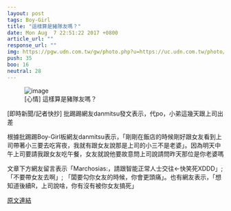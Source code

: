 ```yaml
---
layout: post
tags: Boy-Girl
title: "這樣算是豬隊友嗎？"
date: Mon Aug  7 22:51:22 2017 +0800
article_url: ""
response_url: ""
img: https://pgw.udn.com.tw/gw/photo.php?u=https://uc.udn.com.tw/photo/2017/07/13/realtime/3750721.jpg&x=0&y=0&sw=0&sh=0&sl=W&fw=1050&exp=3600
push: 35
boo: 16
neutral: 28
---
```


<figure>
<img src="https://pgw.udn.com.tw/gw/photo.php?u=https://uc.udn.com.tw/photo/2017/07/13/realtime/3750721.jpg&x=0&y=0&sw=0&sh=0&sl=W&fw=1050&exp=3600" alt="image">
<figcaption>
[心情] 這樣算是豬隊友嗎？
</figcaption>
</figure>



[即時新聞/記者快抄] 批踢踢網友danmitsu發文表示，代po，小弟這幾天跟上司出差

根據批踢踢Boy-Girl板網友danmitsu表示，「剛剛在飯店的時候剛好跟女友看到上司帶著小三要去吃宵夜，我就有跟女友說那是上司的小三不是老婆」。因為明天中午上司要請我跟女友吃午餐，女友就說他要故意問上司說請問昨天那位是你老婆嗎

文章下方網友留言表示「Marchosias:，請跟智能正常人士交往←快笑死XDDD」;「不要帶女友去啊」; 「闆要勾你女友的時候，你會更頭痛」。也有網友表示，「想知道後續R，上司說啥，你有沒有被你女友搞死」

<a href = "https://www.ptt.cc/bbs/Boy-Girl/M.1502117484.A.60A.html">原文連結</a>

